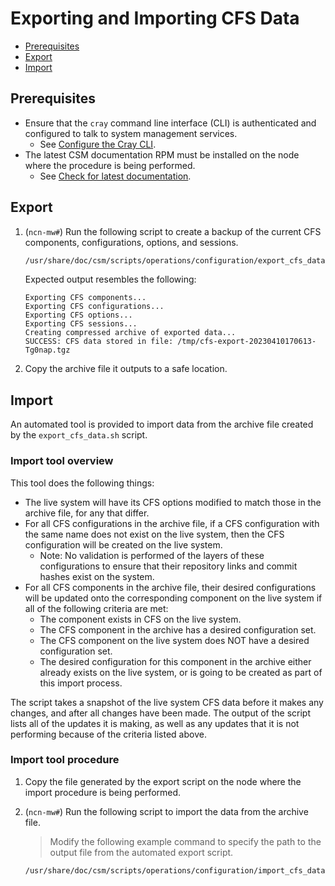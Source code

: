 # Exporting and Importing CFS Data

- [Prerequisites](#prerequisites)
- [Export](#export)
- [Import](#import)

## Prerequisites

- Ensure that the `cray` command line interface (CLI) is authenticated and configured to talk to system management services.
  - See [Configure the Cray CLI](../configure_cray_cli.md).
- The latest CSM documentation RPM must be installed on the node where the procedure is being performed.
  - See [Check for latest documentation](../../update_product_stream/README.md#check-for-latest-documentation).

## Export

1. (`ncn-mw#`) Run the following script to create a backup of the current CFS components, configurations, options, and sessions.

   ```bash
   /usr/share/doc/csm/scripts/operations/configuration/export_cfs_data.sh
   ```

   Expected output resembles the following:

   ```text
   Exporting CFS components...
   Exporting CFS configurations...
   Exporting CFS options...
   Exporting CFS sessions...
   Creating compressed archive of exported data...
   SUCCESS: CFS data stored in file: /tmp/cfs-export-20230410170613-Tg0nap.tgz
   ```

1. Copy the archive file it outputs to a safe location.

## Import

An automated tool is provided to import data from the archive file created by the `export_cfs_data.sh` script.

### Import tool overview

This tool does the following things:

- The live system will have its CFS options modified to match those in the archive file, for any that differ.
- For all CFS configurations in the archive file, if a CFS configuration with the same name does not exist on the live
  system, then the CFS configuration will be created on the live system.
  - Note: No validation is performed of the layers of these configurations to ensure that their repository links and commit hashes
    exist on the system.
- For all CFS components in the archive file, their desired configurations will be updated onto the corresponding component on the live
  system if all of the following criteria are met:
  - The component exists in CFS on the live system.
  - The CFS component in the archive has a desired configuration set.
  - The CFS component on the live system does NOT have a desired configuration set.
  - The desired configuration for this component in the archive either already exists on the live system, or is going to be created
    as part of this import process.

The script takes a snapshot of the live system CFS data before it makes any changes, and after all changes have been made.
The output of the script lists all of the updates it is making, as well as any updates that it is not performing because of the
criteria listed above.

### Import tool procedure

1. Copy the file generated by the export script on the node where the import procedure is being performed.

1. (`ncn-mw#`) Run the following script to import the data from the archive file.

   > Modify the following example command to specify the path to the output file from the automated export script.

   ```bash
   /usr/share/doc/csm/scripts/operations/configuration/import_cfs_data.sh /tmp/cfs-export-20230410170613-Tg0nap.tgz
   ```
